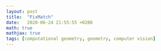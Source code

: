 ```yaml
---
layout: post
title:  "FixMatch"
date:   2020-06-24 21:55:55 +0200
math: true
mathjax: true
tags: [computational geometry, geometry, computer vision]
---
```


